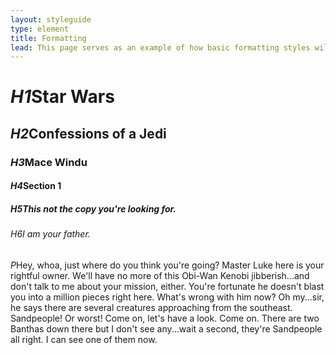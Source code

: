 ```yaml
---
layout: styleguide
type: element
title: Formatting
lead: This page serves as an example of how basic formatting styles will display headings and paragraphs.  
---
```


<div class="preview font-example">

  <h1><em class="em-yellow-bg">H1</em>Star Wars</h1>
  <h2><em class="em-yellow-bg">H2</em>Confessions of a Jedi</h2>
  <h3><em class="em-yellow-bg">H3</em>Mace Windu</h3>
  <h4><em class="em-yellow-bg">H4</em>Section 1</h4>
  <h5><em class="em-yellow-bg">H5</em>This not the copy you're looking for.</h5>
  <h6><em class="em-yellow-bg">H6</em>I am your father.</h6>
  <p><em class="em-yellow-bg">P</em>Hey, whoa, just where do you think you're going? Master Luke here is your rightful owner. We'll have no more of this Obi-Wan Kenobi jibberish...and don't talk to me about your mission, either. You're fortunate he doesn't blast you into a million pieces right here. What's wrong with him now? Oh my...sir, he says there are several creatures approaching from the southeast. Sandpeople! Or worst! Come on, let's have a look. Come on. There are two Banthas down there but I don't see any...wait a second, they're Sandpeople all right. I can see one of them now.</p>
</div>